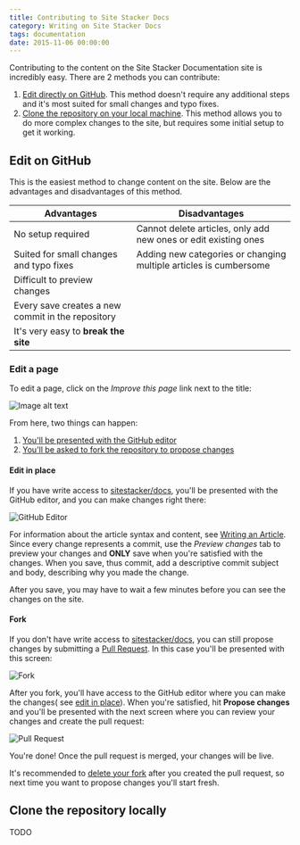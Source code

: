 ```yaml
---
title: Contributing to Site Stacker Docs
category: Writing on Site Stacker Docs
tags: documentation
date: 2015-11-06 00:00:00
---
```


Contributing to the content on the Site Stacker Documentation site
is incredibly easy. There are 2 methods you can contribute:

1. [Edit directly on GitHub](#edit-on-github). This method
doesn't require any additional steps and it's most suited
for small changes and typo fixes.
2. [Clone the repository on your local machine](#clone-the-repository-locally).
This method allows you to do more complex changes to the site,
but requires some initial setup to get it working.

## Edit on GitHub

This is the easiest method to change content on the site.
Below are the advantages and disadvantages of this method.

Advantages | Disadvantages
---------- | -------------
No setup required | Cannot delete articles, only add new ones or edit existing ones
Suited for small changes and typo fixes | Adding new categories or changing multiple articles is cumbersome
 | Difficult to preview changes
 | Every save creates a new commit in the repository
 | It's very easy to **break the site**

### Edit a page

To edit a page, click on the _Improve this page_ link
next to the title:

![Image alt text](https://git.sitestacker.com/sitestacker/docs/uploads/784ac9e7f300b1a7fa185c4874689d04/Screen_Shot_2015-11-06_at_5.49.20_PM__2_.jpg)

From here, two things can happen:

1. [You'll be presented with the GitHub editor](#edit-in-place)
2. [You'll be asked to fork the repository to propose changes](#fork)

#### Edit in place

If you have write access to [sitestacker/docs](https://github.com/sitestacker/docs),
you'll be presented with the GitHub editor, and you
can make changes right there:

![GitHub Editor](https://git.sitestacker.com/sitestacker/docs/uploads/97290c22539982f65be1fffb6e6b740e/image.png)

<note>
For information about the article syntax and content, see <a href="writing-an-article">Writing an Article</a>.
</note>

<important>
<title>Save only once</title>
Since every change represents a commit, use the <i>Preview changes</i> tab to preview your changes and <b>ONLY</b> save when you're satisfied with the changes.
</important>

<important>
<title>Add descriptive message on save</title>
When you save, thus commit, add a descriptive commit subject and body, describing why you made the change.
</important>

After you save, you may have to wait a few minutes before you can see
the changes on the site.

#### Fork

If you don't have write access to [sitestacker/docs](https://github.com/sitestacker/docs),
you can still propose changes by submitting a
[Pull Request](https://help.github.com/articles/using-pull-requests/).
In this case you'll be presented with this screen:

![Fork](https://git.sitestacker.com/sitestacker/docs/uploads/8324fa0f90272cf30ebd5d1fc6059307/Screen_Shot_2015-11-06_at_7.13.21_PM.jpg)

After you fork, you'll have access to the GitHub editor
where you can make the changes( see
[edit in place](#edit-in-place)). When you're satisfied,
hit **Propose changes** and you'll be presented with the
next screen where you can review your changes and
create the pull request:

![Pull Request](https://git.sitestacker.com/sitestacker/docs/uploads/8a4d2675f047e217cee5d1ac8ffc9487/Screen_Shot_2015-11-06_at_7.10.34_PM__2_.jpg)

You're done! Once the pull request is merged, your changes
will be live.

<note>
<title>Delete your fork</title>
It's recommended to <a href="https://help.github.com/articles/deleting-a-repository/">delete your fork</a> after you created the pull request, so next time you want to propose changes you'll start fresh.
</note>

## Clone the repository locally

TODO
